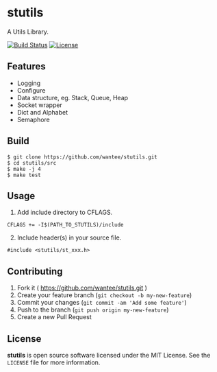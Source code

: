 # stutils
A Utils Library.

[![Build Status](https://travis-ci.org/wantee/stutils.svg)](https://travis-ci.org/wantee/stutils)
[![License](http://img.shields.io/:license-mit-blue.svg)](https://github.com/wantee/stutils/blob/master/LICENSE)

## Features
* Logging
* Configure
* Data structure, eg. Stack, Queue, Heap
* Socket wrapper
* Dict and Alphabet
* Semaphore

## Build
```shell
$ git clone https://github.com/wantee/stutils.git
$ cd stutils/src
$ make -j 4
$ make test
```

## Usage
1. Add include directory to CFLAGS.

  ```
CFLAGS += -I$(PATH_TO_STUTILS)/include
```

2. Include header(s) in your source file.

  ```
#include <stutils/st_xxx.h>
```

## Contributing

1. Fork it ( https://github.com/wantee/stutils.git )
2. Create your feature branch (`git checkout -b my-new-feature`)
3. Commit your changes (`git commit -am 'Add some feature'`)
4. Push to the branch (`git push origin my-new-feature`)
5. Create a new Pull Request

## License

**stutils** is open source software licensed under the MIT License. See the `LICENSE` file for more information.
